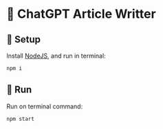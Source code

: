 # 🤖 ChatGPT Article Writter

## 🚀 Setup

Install [NodeJS](https://nodejs.org/en), and run in terminal:

```sh
npm i
```

## 🏃 Run

Run on terminal command:

```sh
npm start
```
